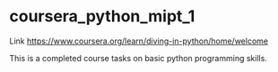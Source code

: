 # coursera_python_mipt_1

Link https://www.coursera.org/learn/diving-in-python/home/welcome

This is a completed course tasks on basic python programming skills.
